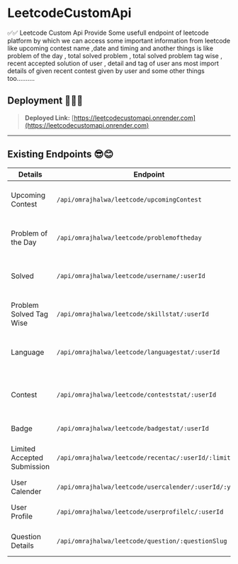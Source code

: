 # LeetcodeCustomApi
✅✅ Leetcode Custom Api Provide Some usefull endpoint of leetcode platform by which we can access some important information from leetcode like upcoming contest name ,date and timing and another things is like problem of the day , total solved problem , total solved problem tag wise , recent accepted solution of user , detail and tag of user ans most import details of given recent contest given by user and some other things too..........


## Deployment 😶‍🌫️🔥


> **Deployed Link:** [https://leetcodecustomapi.onrender.com](https://leetcodecustomapi.onrender.com)


---



## Existing Endpoints 😎😊

| **Details**         | **Endpoint**                     | **Description**                              | 
|---------------------|----------------------------------|----------------------------------------------|
| Upcoming Contest    | `/api/omrajhalwa/leetcode/upcomingContest`                     | Get details about a Upcoming Contest.         | 
| Problem of the Day              | `/api/omrajhalwa/leetcode/problemoftheday`             | Get details about a Problem of the Day.          | 
| Solved              | `/api/omrajhalwa/leetcode/username/:userId`             | Get the total number of questions solved.   | 
| Problem Solved Tag Wise             | `/api/omrajhalwa/leetcode/skillstat/:userId`            | Get Total problem Solved Tag wise. | 
| Language    | `/api/omrajhalwa/leetcode/languagestat/:userId`    | Get User's programming language Data.                         |
| Contest         | `/api/omrajhalwa/leetcode/conteststat/:userId`         | Get details about the user's contest participation.    | 
| Badge   | `/api/omrajhalwa/leetcode/badgestat/:userId` | Get a Recent Badge . | 
| Limited Accepted Submission  | `/api/omrajhalwa/leetcode/recentac/:userId/:limit`      | Get the accepted submissions of the user. | 
| User Calender | `/api/omrajhalwa/leetcode/usercalender/:userId/:year` | Get a user's lcalender. | 
| User Profile            | `/api/omrajhalwa/leetcode/userprofilelc/:userId`           | Get the user's profile.          | 
| Question Details                   |`/api/omrajhalwa/leetcode/question/:questionSlug`|   Get detail about a Question    |

